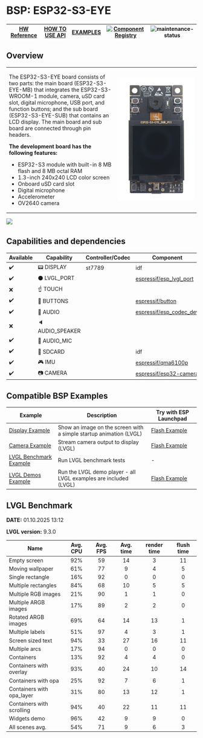 # BSP: ESP32-S3-EYE

| [HW Reference](https://www.espressif.com/en/products/devkits/esp-eye/overview) | [HOW TO USE API](API.md) | [EXAMPLES](#compatible-bsp-examples) | [![Component Registry](https://components.espressif.com/components/espressif/esp32_s3_eye/badge.svg)](https://components.espressif.com/components/espressif/esp32_s3_eye) | ![maintenance-status](https://img.shields.io/badge/maintenance-actively--developed-brightgreen.svg) |
| --- | --- | --- | --- | -- |

## Overview

<table>
<tr><td>

The ESP32-S3-EYE board consists of two parts: the main board (ESP32-S3-EYE-MB) that integrates the ESP32-S3-WROOM-1 module, camera, uSD card slot, digital microphone, USB port, and function buttons; and the sub board (ESP32-S3-EYE-SUB) that contains an LCD display. The main board and sub board are connected through pin headers.

**The development board has the following features:**
* ESP32-S3 module with built-in 8 MB flash and 8 MB octal RAM
* 1.3-inch 240x240 LCD color screen
* Onboard uSD card slot
* Digital microphone
* Accelerometer
* OV2640 camera

</td><td width="200">
  <img src="doc/esp32_s3_eye.webp">
</td></tr>
</table>

![](https://raw.githubusercontent.com/espressif/esp-who/master/docs/_static/get-started/ESP32-S3-EYE_MB-annotated-photo.png)


## Capabilities and dependencies

<div align="center">
<!-- START_DEPENDENCIES -->

|     Available    |       Capability       |Controller/Codec|                                           Component                                          |Version|
|------------------|------------------------|----------------|----------------------------------------------------------------------------------------------|-------|
|:heavy_check_mark:|     :pager: DISPLAY    |     st7789     |                                              idf                                             | >=5.4 |
|:heavy_check_mark:|:black_circle: LVGL_PORT|                |[espressif/esp_lvgl_port](https://components.espressif.com/components/espressif/esp_lvgl_port)|   ^2  |
|        :x:       |    :point_up: TOUCH    |                |                                                                                              |       |
|:heavy_check_mark:| :radio_button: BUTTONS |                |       [espressif/button](https://components.espressif.com/components/espressif/button)       |   ^4  |
|:heavy_check_mark:|  :musical_note: AUDIO  |                |[espressif/esp_codec_dev](https://components.espressif.com/components/espressif/esp_codec_dev)|  ~1.5 |
|        :x:       | :speaker: AUDIO_SPEAKER|                |                                                                                              |       |
|:heavy_check_mark:| :microphone: AUDIO_MIC |                |                                                                                              |       |
|:heavy_check_mark:|  :floppy_disk: SDCARD  |                |                                              idf                                             | >=5.4 |
|:heavy_check_mark:|    :video_game: IMU    |                |     [espressif/qma6100p](https://components.espressif.com/components/espressif/qma6100p)     |   ^2  |
|:heavy_check_mark:|     :camera: CAMERA    |                | [espressif/esp32-camera](https://components.espressif.com/components/espressif/esp32-camera) |^2.0.13|

<!-- END_DEPENDENCIES -->
</div>

## Compatible BSP Examples

<div align="center">
<!-- START_EXAMPLES -->

| Example | Description | Try with ESP Launchpad |
| ------- | ----------- | ---------------------- |
| [Display Example](https://github.com/espressif/esp-bsp/tree/master/examples/display) | Show an image on the screen with a simple startup animation (LVGL) | [Flash Example](https://espressif.github.io/esp-launchpad/?flashConfigURL=https://espressif.github.io/esp-bsp/config.toml&app=display-) |
| [Camera Example](https://github.com/espressif/esp-bsp/tree/master/examples/display_camera) | Stream camera output to display (LVGL) | [Flash Example](https://espressif.github.io/esp-launchpad/?flashConfigURL=https://espressif.github.io/esp-bsp/config.toml&app=display_camera-) |
| [LVGL Benchmark Example](https://github.com/espressif/esp-bsp/tree/master/examples/display_lvgl_benchmark) | Run LVGL benchmark tests | - |
| [LVGL Demos Example](https://github.com/espressif/esp-bsp/tree/master/examples/display_lvgl_demos) | Run the LVGL demo player - all LVGL examples are included (LVGL) | [Flash Example](https://espressif.github.io/esp-launchpad/?flashConfigURL=https://espressif.github.io/esp-bsp/config.toml&app=display_lvgl_demos-) |

<!-- END_EXAMPLES -->
</div>

<!-- START_BENCHMARK -->

## LVGL Benchmark

**DATE:** 01.10.2025 13:12

**LVGL version:** 9.3.0

| Name | Avg. CPU | Avg. FPS | Avg. time | render time | flush time |
| ---- | :------: | :------: | :-------: | :---------: | :--------: |
| Empty screen | 92%  | 59  | 14  | 3  | 11  |
| Moving wallpaper | 61%  | 77  | 9  | 4  | 5  |
| Single rectangle | 16%  | 92  | 0  | 0  | 0  |
| Multiple rectangles | 84%  | 68  | 10  | 5  | 5  |
| Multiple RGB images | 21%  | 90  | 1  | 1  | 0  |
| Multiple ARGB images | 17%  | 89  | 2  | 2  | 0  |
| Rotated ARGB images | 69%  | 64  | 14  | 13  | 1  |
| Multiple labels | 51%  | 97  | 4  | 3  | 1  |
| Screen sized text | 94%  | 33  | 27  | 16  | 11  |
| Multiple arcs | 17%  | 94  | 0  | 0  | 0  |
| Containers | 13%  | 92  | 4  | 4  | 0  |
| Containers with overlay | 93%  | 40  | 24  | 10  | 14  |
| Containers with opa | 25%  | 92  | 7  | 6  | 1  |
| Containers with opa_layer | 31%  | 80  | 13  | 12  | 1  |
| Containers with scrolling | 94%  | 40  | 22  | 11  | 11  |
| Widgets demo | 96%  | 42  | 9  | 9  | 0  |
| All scenes avg. | 54%  | 71  | 9  | 6  | 3  |



<!-- END_BENCHMARK -->
